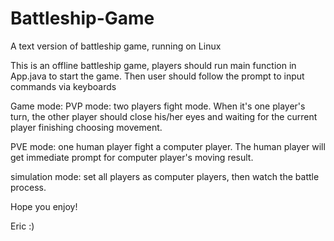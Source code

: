 # Battleship-Game
A text version of battleship game, running on Linux

This is an offline battleship game, players should run main function in App.java to start the game. Then user should follow the prompt to input commands via keyboards

Game mode:
PVP mode: two players fight mode. When it's one player's turn, the other player should close his/her eyes and waiting for the current player finishing choosing movement.

PVE mode: one human player fight a computer player. The human player will get immediate prompt for computer player's moving result.

simulation mode: set all players as computer players, then watch the battle process.

Hope you enjoy!  

Eric :)
